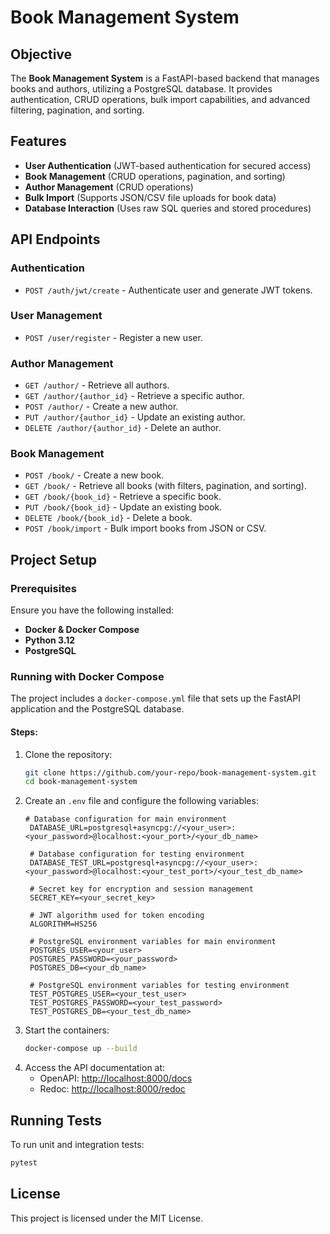 # Book Management System

## Objective
The **Book Management System** is a FastAPI-based backend that manages books and authors, utilizing a PostgreSQL database. It provides authentication, CRUD operations, bulk import capabilities, and advanced filtering, pagination, and sorting.

## Features
- **User Authentication** (JWT-based authentication for secured access)
- **Book Management** (CRUD operations, pagination, and sorting)
- **Author Management** (CRUD operations)
- **Bulk Import** (Supports JSON/CSV file uploads for book data)
- **Database Interaction** (Uses raw SQL queries and stored procedures)

## API Endpoints

### Authentication
- `POST /auth/jwt/create` - Authenticate user and generate JWT tokens.

### User Management
- `POST /user/register` - Register a new user.

### Author Management
- `GET /author/` - Retrieve all authors.
- `GET /author/{author_id}` - Retrieve a specific author.
- `POST /author/` - Create a new author.
- `PUT /author/{author_id}` - Update an existing author.
- `DELETE /author/{author_id}` - Delete an author.

### Book Management
- `POST /book/` - Create a new book.
- `GET /book/` - Retrieve all books (with filters, pagination, and sorting).
- `GET /book/{book_id}` - Retrieve a specific book.
- `PUT /book/{book_id}` - Update an existing book.
- `DELETE /book/{book_id}` - Delete a book.
- `POST /book/import` - Bulk import books from JSON or CSV.

## Project Setup

### Prerequisites
Ensure you have the following installed:
- **Docker & Docker Compose**
- **Python 3.12**
- **PostgreSQL**

### Running with Docker Compose
The project includes a `docker-compose.yml` file that sets up the FastAPI application and the PostgreSQL database.

#### Steps:
1. Clone the repository:
   ```bash
   git clone https://github.com/your-repo/book-management-system.git
   cd book-management-system
   ```
2. Create an `.env` file and configure the following variables:
   ```env
   # Database configuration for main environment
    DATABASE_URL=postgresql+asyncpg://<your_user>:<your_password>@localhost:<your_port>/<your_db_name>
    
    # Database configuration for testing environment
    DATABASE_TEST_URL=postgresql+asyncpg://<your_user>:<your_password>@localhost:<your_test_port>/<your_test_db_name>
    
    # Secret key for encryption and session management
    SECRET_KEY=<your_secret_key>
    
    # JWT algorithm used for token encoding
    ALGORITHM=HS256
    
    # PostgreSQL environment variables for main environment
    POSTGRES_USER=<your_user>
    POSTGRES_PASSWORD=<your_password>
    POSTGRES_DB=<your_db_name>
    
    # PostgreSQL environment variables for testing environment
    TEST_POSTGRES_USER=<your_test_user>
    TEST_POSTGRES_PASSWORD=<your_test_password>
    TEST_POSTGRES_DB=<your_test_db_name>

   ```
3. Start the containers:
   ```bash
   docker-compose up --build
   ```
4. Access the API documentation at:
   - OpenAPI: [http://localhost:8000/docs](http://localhost:8000/docs)
   - Redoc: [http://localhost:8000/redoc](http://localhost:8000/redoc)

## Running Tests
To run unit and integration tests:
```bash
pytest
```

## License
This project is licensed under the MIT License.
